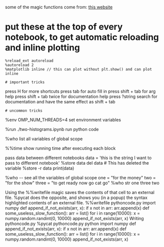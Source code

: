 some of the magic functions come from: [this website](https://www.dataquest.io/blog/jupyter-notebook-tips-tricks-shortcuts/) 

# put these at the top of every notebook, to get automatic reloading and inline plotting
```
%reload_ext autoreload
%autoreload 2
%matplotlib inline // this can plot without plt.show() and can plot inline

# important tricks
```
press H for more shortcuts
press tab for auto fill in
press shift + tab for arg help
press shift + tab twice for documentation help
press ?string search for documentation and have the same effect as shift + tab

```
# uncommon tricks
```
%env OMP_NUM_THREADS=4 set environment variables

%run ./two-histograms.ipynb run python code

%who list all variables of global scope

%%time show running time after executing each block

pass data between different notebooks
data = 'this is the string I want to pass to different notebook'
%store data
del data # This has deleted the variable
%store -r data
print(data)

%who -- see all the variables of global scope
one = "for the money"
two = "for the show"
three = "to get ready now go cat go" 
%who str
one	 three	 two

Using the %%writefile magic saves the contents of that cell to an external file. %pycat does the opposite, and shows you (in a popup) the syntax highlighted contents of an external file.
%%writefile pythoncode.py
import numpy
def append_if_not_exists(arr, x):
    if x not in arr:
        arr.append(x)
def some_useless_slow_function():
    arr = list()
    for i in range(10000):
        x = numpy.random.randint(0, 10000)
        append_if_not_exists(arr, x)
Writing pythoncode.py
%pycat pythoncode.py
python
import numpy
def append_if_not_exists(arr, x):
    if x not in arr:
        arr.append(x)
def some_useless_slow_function():
    arr = list()
    for i in range(10000):
        x = numpy.random.randint(0, 10000)
        append_if_not_exists(arr, x)
        
```
